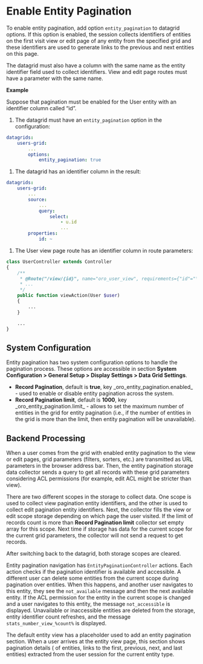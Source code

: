 <a id="data-grids-entity-pagination"></a>

# Enable Entity Pagination

To enable entity pagination, add option `entity_pagination` to datagrid options. If this option is enabled, the session collects identifiers of entities on the first visit view or edit page of any entity from the specified grid and these identifiers are used to generate links to the previous and next entities on this page.

The datagrid must also have a column with the same name as the entity identifier field used to collect identifiers. View and edit page routes must have a parameter with the same name.

**Example**

Suppose that pagination must be enabled for the User entity with an identifier column called “id”.

1. The datagrid must have an `entity_pagination` option in the configuration:

```yaml
datagrids:
    users-grid:
        ...
        options:
            entity_pagination: true
```

1. The datagrid has an identifier column in the result:

```yaml
datagrids:
    users-grid:
        ...
        source:
            ...
            query:
                select:
                    - u.id
                    ...
        properties:
            id: ~
```

1. The User view page route has an identifier column in route parameters:

```php
class UserController extends Controller
{
    /**
     * @Route("/view/{id}", name="oro_user_view", requirements={"id"="\d+"})
     * ...
     */
    public function viewAction(User $user)
    {
        ...
    }

    ...
}
```

<a id="data-grids-entity-pagination-sys-config"></a>

## System Configuration

Entity pagination has two system configuration options to handle the pagination process. These options are accessible in section **System Configuration > General Setup > Display Settings > Data Grid Settings**.

* **Record Pagination**, default is **true**, key \_oro_entity_pagination.enabled_ - used to enable or disable entity pagination across the system.
* **Record Pagination limit**, default is **1000**, key \_oro_entity_pagination.limit_ - allows to set the maximum number of entities in the grid for entity pagination (i.e., if the number of entities in the grid is more than the limit, then entity pagination will be unavailable).

<a id="data-grids-entity-pagination-backend-processing"></a>

## Backend Processing

When a user comes from the grid with enabled entity pagination to the view or edit pages, grid parameters (filters, sorters, etc.) are transmitted as URL parameters in the browser address bar. Then, the entity pagination storage data collector sends a query to get all records with these grid parameters considering ACL permissions (for example, edit ACL might be stricter
than view).

There are two different scopes in the storage to collect data. One scope is used to collect view pagination entity identifiers, and the other is used to collect edit pagination entity identifiers. Next, the collector fills the view or edit scope storage depending on which page the user visited. If the limit of records count is more than **Record Pagination limit** collector set empty array for this scope. Next time if storage has data for the current scope for the current grid parameters, the collector will not send a request to get records.

After switching back to the datagrid, both storage scopes are cleared.

Entity pagination navigation has `EntityPaginationController` actions. Each action checks if the pagination identifier is available and accessible. A different user can delete some entities from the current scope during pagination over entities. When this happens, and another user navigates to this entity, they see the `not_available` message and then the next available entity. If the ACL permission for the entity in the current scope is changed and a user navigates to this entity, the message `not_accessible` is displayed. Unavailable or inaccessible entities are deleted from the storage, entity identifier count refreshes, and the message `stats_number_view_%count%` is displayed.

The default entity view has a placeholder used to add an entity pagination section. When a user arrives at the entity view page, this section shows pagination details (<M> of <N> entities, links to the first, previous, next, and last entities) extracted from the user session for the current entity type.
